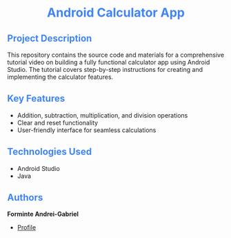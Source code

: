 <h1 align="center" style="color: #4285F4"> Android Calculator App </h1>

## <span style="color: #4285F4"> Project Description

This repository contains the source code and materials for a comprehensive tutorial video on building a fully functional calculator app using Android Studio. The tutorial covers step-by-step instructions for creating and implementing the calculator features.

## <span style="color: #4285F4"> Key Features

- Addition, subtraction, multiplication, and division operations
- Clear and reset functionality
- User-friendly interface for seamless calculations

## <span style="color: #4285F4"> Technologies Used

- Android Studio
- Java

## <span style="color: #4285F4"> Authors

**Forminte Andrei-Gabriel**

- [Profile](https://github.com/andrey100f)
